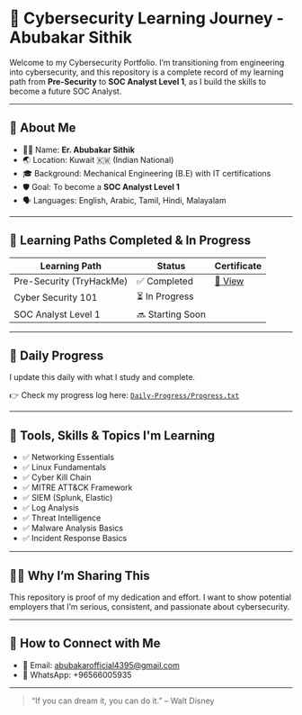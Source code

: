 
# 🚀 Cybersecurity Learning Journey - Abubakar Sithik

Welcome to my Cybersecurity Portfolio. I’m transitioning from engineering into cybersecurity, and this repository is a complete record of my learning path from **Pre-Security** to **SOC Analyst Level 1**, as I build the skills to become a future SOC Analyst.

---

## 📌 About Me

- 🧑‍💻 Name: **Er. Abubakar Sithik**
- 🌏 Location: Kuwait 🇰🇼 (Indian National)
- 🎓 Background: Mechanical Engineering (B.E) with IT certifications
- 🛡️ Goal: To become a **SOC Analyst Level 1**
- 🗣️ Languages: English, Arabic, Tamil, Hindi, Malayalam

---

## 🧠 Learning Paths Completed & In Progress

| Learning Path            | Status        | Certificate |
|--------------------------|---------------|-------------|
| Pre-Security (TryHackMe) | ✅ Completed   | [📄 View](./Certificates/pre-security-certificate.pdf) |
| Cyber Security 101       | ⏳ In Progress |             |
| SOC Analyst Level 1      | 🔜 Starting Soon |             |

---

## 📅 Daily Progress

I update this daily with what I study and complete.

👉 Check my progress log here: [`Daily-Progress/Progress.txt`](./Daily-Progress/Progress.txt)

---

## 🧰 Tools, Skills & Topics I'm Learning

- ✅ Networking Essentials
- ✅ Linux Fundamentals
- ✅ Cyber Kill Chain
- ✅ MITRE ATT&CK Framework
- ✅ SIEM (Splunk, Elastic)
- ✅ Log Analysis
- ✅ Threat Intelligence
- ✅ Malware Analysis Basics
- ✅ Incident Response Basics

---

## 🧑‍💼 Why I’m Sharing This

This repository is proof of my dedication and effort. I want to show potential employers that I’m serious, consistent, and passionate about cybersecurity.

---

## 📣 How to Connect with Me

- 📧 Email: abubakarofficial4395@gmail.com
- 📱 WhatsApp: +96566005935

---

> “If you can dream it, you can do it.” – Walt Disney
